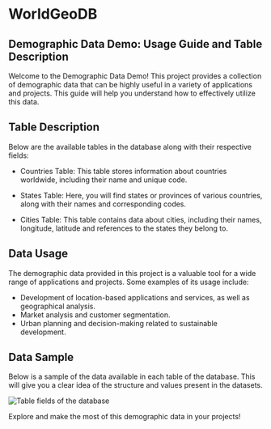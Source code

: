 # WorldGeoDB

## Demographic Data Demo: Usage Guide and Table Description
Welcome to the Demographic Data Demo! This project provides a collection of demographic data that can be highly useful in a variety of applications and projects. This guide will help you understand how to effectively utilize this data.

## Table Description
Below are the available tables in the database along with their respective fields:

- Countries Table: This table stores information about countries worldwide, including their name and unique code.

- States Table: Here, you will find states or provinces of various countries, along with their names and corresponding codes.

- Cities Table: This table contains data about cities, including their names, longitude, latitude and references to the states they belong to.

## Data Usage
The demographic data provided in this project is a valuable tool for a wide range of applications and projects. Some examples of its usage include:

- Development of location-based applications and services, as well as geographical analysis.
- Market analysis and customer segmentation.
- Urban planning and decision-making related to sustainable development.

## Data Sample
Below is a sample of the data available in each table of the database. This will give you a clear idea of the structure and values present in the datasets.

![Table fields of the database](https://drive.google.com/file/d/1C81riprWkDqbTbtxAdb225Vg_4nyevbT/view?usp=sharing)

Explore and make the most of this demographic data in your projects!
